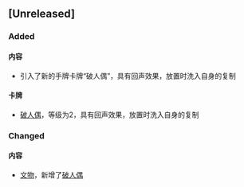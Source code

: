 ## [Unreleased]

### Added
#### 内容
- 引入了新的手牌卡牌“破人偶”，具有回声效果，放置时洗入自身的复制

#### 卡牌
- [破人偶](卡牌/破人偶.md)，等级为2，具有回声效果，放置时洗入自身的复制

### Changed
#### 内容
- [文物](卡牌组/文物.md)，新增了[破人偶](卡牌/破人偶.md)
